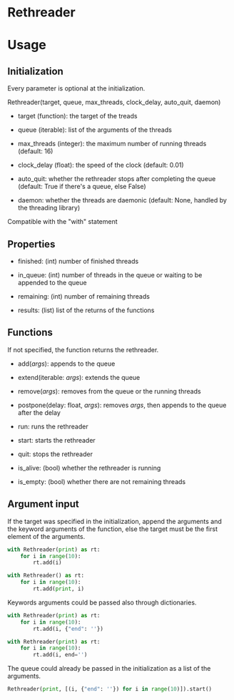 # Rethreader


# Usage 
## Initialization
Every parameter is optional at the initialization.

 
 
Rethreader(target, queue, max_threads, clock_delay, auto_quit, daemon)

 

- target (function): the target of the treads

- queue (iterable): list of the arguments of the threads

- max_threads (integer): the maximum number of running threads (default: 16)

- clock_delay (float): the speed of the clock (default: 0.01)

- auto_quit: whether the rethreader stops after completing the queue (default: True if there's a queue, else False)

- daemon: whether the threads are daemonic (default: None, handled by the threading library)


Compatible with the "with" statement

## Properties

- finished: (int) number of finished threads

- in_queue: (int) number of threads in the queue or waiting to be appended to the queue

- remaining: (int) number of remaining threads

- results: (list) list of the returns of the functions

## Functions

If not specified, the function returns the rethreader.

 

- add(*args*): appends to the queue

- extend(iterable: *args*): extends the queue

- remove(*args*): removes from the queue or the running threads

- postpone(delay: float, *args*): removes *args*, then appends to the queue after the delay 

 

- run: runs the rethreader

- start: starts the rethreader

- quit: stops the rethreader

- is_alive: (bool) whether the rethreader is running

- is_empty: (bool) whether there are not remaining threads

## Argument input

If the target was specified in the initialization, append the arguments and the keyword arguments of the function, 
else the target must be the first element of the arguments.

```Python
with Rethreader(print) as rt:
    for i in range(10):
        rt.add(i)
```
```Python
with Rethreader() as rt:
    for i in range(10):
        rt.add(print, i)
```
Keywords arguments could be passed also through dictionaries.

```Python
with Rethreader(print) as rt:
    for i in range(10):
        rt.add(i, {"end": ''})
```
```Python
with Rethreader(print) as rt:
    for i in range(10):
        rt.add(i, end='')
```
The queue could already be passed in the initialization as a list of the arguments.

```Python
Rethreader(print, [(i, {"end": ''}) for i in range(10)]).start()
```
